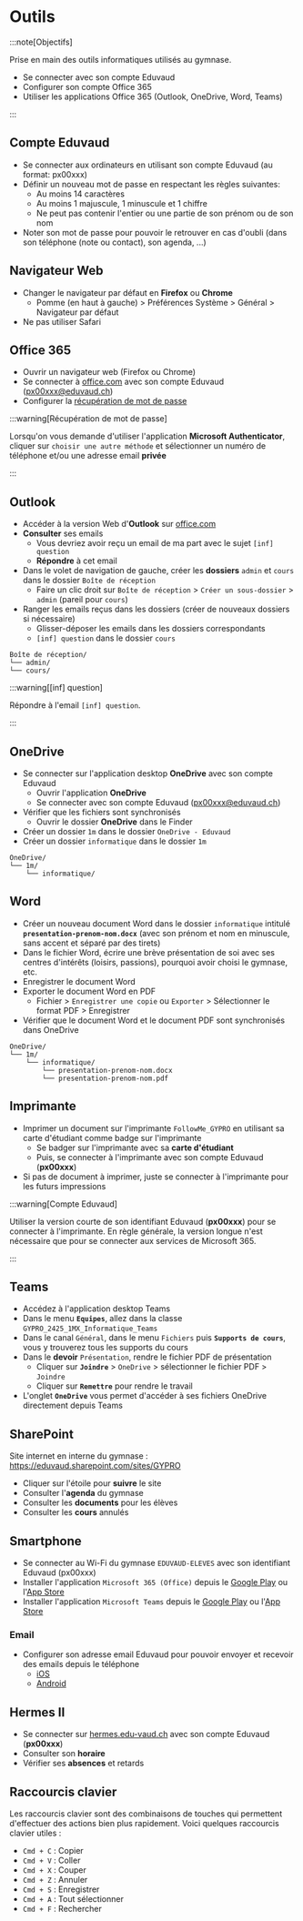 # Outils

:::note[Objectifs]

Prise en main des outils informatiques utilisés au gymnase.

- Se connecter avec son compte Eduvaud
- Configurer son compte Office 365
- Utiliser les applications Office 365 (Outlook, OneDrive, Word, Teams)

:::

<Reaveal name="1m-prog-outils" />

## Compte Eduvaud

- Se connecter aux ordinateurs en utilisant son compte Eduvaud (au format: px00xxx)
- Définir un nouveau mot de passe en respectant les règles suivantes:
  - Au moins 14 caractères
  - Au moins 1 majuscule, 1 minuscule et 1 chiffre
  - Ne peut pas contenir l'entier ou une partie de son prénom ou de son nom
- Noter son mot de passe pour pouvoir le retrouver en cas d'oubli (dans son téléphone (note ou contact), son agenda, ...)

## Navigateur Web

- Changer le navigateur par défaut en **Firefox** ou **Chrome**
  - Pomme (en haut à gauche) > Préférences Système > Général > Navigateur par défaut
- Ne pas utiliser Safari

## Office 365

- Ouvrir un navigateur web (Firefox ou Chrome)
- Se connecter à [office.com](https://www.office.com/) avec son compte Eduvaud (px00xxx@eduvaud.ch)
- Configurer la [récupération de mot de passe](https://mysignins.microsoft.com/security-info)

:::warning[Récupération de mot de passe]

Lorsqu'on vous demande d'utiliser l'application **Microsoft Authenticator**, cliquer sur `choisir une autre méthode` et sélectionner un numéro de téléphone et/ou une adresse email **privée**

:::

## Outlook

- Accéder à la version Web d'**Outlook** sur [office.com](https://www.office.com/)
- **Consulter** ses emails
  - Vous devriez avoir reçu un email de ma part avec le sujet `[inf] question`
  - **Répondre** à cet email
- Dans le volet de navigation de gauche, créer les **dossiers** `admin` et `cours` dans le dossier `Boîte de réception`
  - Faire un clic droit sur `Boîte de réception` > `Créer un sous-dossier` > `admin` (pareil pour `cours`)
- Ranger les emails reçus dans les dossiers (créer de nouveaux dossiers si nécessaire)
  - Glisser-déposer les emails dans les dossiers correspondants
  - `[inf] question` dans le dossier `cours`

```
Boîte de réception/
└── admin/
└── cours/
```

:::warning[[inf] question]

Répondre à l'email `[inf] question`.

:::

## OneDrive

- Se connecter sur l'application desktop **OneDrive** avec son compte Eduvaud
  - Ouvrir l'application **OneDrive**
  - Se connecter avec son compte Eduvaud (px00xxx@eduvaud.ch)
- Vérifier que les fichiers sont synchronisés
  - Ouvrir le dossier **OneDrive** dans le Finder
- Créer un dossier `1m` dans le dossier `OneDrive - Eduvaud`
- Créer un dossier `informatique` dans le dossier `1m`

```
OneDrive/
└── 1m/
    └── informatique/
```

## Word

- Créer un nouveau document Word dans le dossier `informatique` intitulé **`presentation-prenom-nom.docx`** (avec son prénom et nom en minuscule, sans accent et séparé par des tirets)
- Dans le fichier Word, écrire une brève présentation de soi avec ses centres d'intérêts (loisirs, passions), pourquoi avoir choisi le gymnase, etc.
- Enregistrer le document Word
- Exporter le document Word en PDF
  - Fichier > `Enregistrer une copie` ou `Exporter` > Sélectionner le format PDF > Enregistrer
- Vérifier que le document Word et le document PDF sont synchronisés dans OneDrive

```
OneDrive/
└── 1m/
    └── informatique/
        └── presentation-prenom-nom.docx
        └── presentation-prenom-nom.pdf
```

## Imprimante

- Imprimer un document sur l'imprimante `FollowMe_GYPRO` en utilisant sa carte d'étudiant comme badge sur l'imprimante
  - Se badger sur l'imprimante avec sa **carte d'étudiant**
  - Puis, se connecter à l'imprimante avec son compte Eduvaud (**px00xxx**)
- Si pas de document à imprimer, juste se connecter à l'imprimante pour les futurs impressions

:::warning[Compte Eduvaud]

Utiliser la version courte de son identifiant Eduvaud (**px00xxx**) pour se connecter à l'imprimante. En règle générale, la version longue n'est nécessaire que pour se connecter aux services de Microsoft 365.

:::

## Teams

- Accédez à l'application desktop Teams
- Dans le menu **`Equipes`**, allez dans la classe `GYPRO_2425_1MX_Informatique_Teams`
- Dans le canal `Général`, dans le menu `Fichiers` puis **`Supports de cours`**, vous y trouverez tous les supports du cours
- Dans le **devoir** `Présentation`, rendre le fichier PDF de présentation
  - Cliquer sur **`Joindre`** > `OneDrive` > sélectionner le fichier PDF > `Joindre`
  - Cliquer sur **`Remettre`** pour rendre le travail
- L'onglet **`OneDrive`** vous permet d'accéder à ses fichiers OneDrive directement depuis Teams

## SharePoint

Site internet en interne du gymnase : https://eduvaud.sharepoint.com/sites/GYPRO

- Cliquer sur l'étoile pour **suivre** le site
- Consulter l'**agenda** du gymnase
- Consulter les **documents** pour les élèves
- Consulter les **cours** annulés

## Smartphone

- Se connecter au Wi-Fi du gymnase `EDUVAUD-ELEVES` avec son identifiant Eduvaud (px00xxx)
- Installer l'application `Microsoft 365 (Office)` depuis le [Google Play](https://play.google.com/store/apps/details?id=com.microsoft.office.officehubrow&hl=fr_CH) ou l'[App Store](https://apps.apple.com/ch/app/microsoft-365-office/id541164041?l=fr)
- Installer l'application `Microsoft Teams` depuis le [Google Play](https://play.google.com/store/apps/details?id=com.microsoft.teams&hl=fr_CH) ou l'[App Store](https://apps.apple.com/ch/app/microsoft-teams/id1113153706?l=fr)

### Email

- Configurer son adresse email Eduvaud pour pouvoir envoyer et recevoir des emails depuis le téléphone
  - [iOS](https://support.microsoft.com/fr-fr/office/configurer-un-compte-outlook-sur-l-application-de-messagerie-d-ios-7e5b180f-bc8f-45cc-8da1-5cefc1e633d1)
  - [Android](https://support.microsoft.com/fr-fr/office/configurer-le-courrier-%C3%A9lectronique-dans-l-application-de-courrier-android-71147974-7aca-491b-978a-ab15e360434c)

## Hermes II

- Se connecter sur [hermes.edu-vaud.ch](https://hermes.edu-vaud.ch/) avec son compte Eduvaud (**px00xxx**)
- Consulter son **horaire**
- Vérifier ses **absences** et retards

## Raccourcis clavier

Les raccourcis clavier sont des combinaisons de touches qui permettent d'effectuer des actions bien plus rapidement. Voici quelques raccourcis clavier utiles :

- `Cmd + C` : Copier
- `Cmd + V` : Coller
- `Cmd + X` : Couper
- `Cmd + Z` : Annuler
- `Cmd + S` : Enregistrer
- `Cmd + A` : Tout sélectionner
- `Cmd + F` : Rechercher
